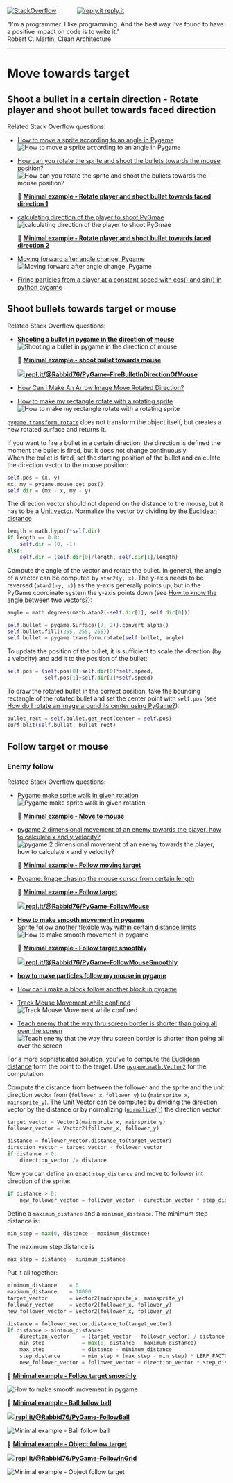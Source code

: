 [![StackOverflow](https://stackexchange.com/users/flair/7322082.png)](https://stackoverflow.com/users/5577765/rabbid76?tab=profile) &nbsp;&nbsp;&nbsp;&nbsp;&nbsp;&nbsp;&nbsp;&nbsp;&nbsp;&nbsp; [![reply.it](../../resource/logo/Repl_it_logo_80.png) reply.it](https://repl.it/repls/folder/PyGame%20Examples)

"I'm a programmer. I like programming. And the best way I've found to have a positive impact on code is to write it."  
Robert C. Martin, Clean Architecture

---

# Move towards target

## Shoot a bullet in a certain direction - Rotate player and shoot bullet towards faced direction

Related Stack Overflow questions:

- [How to move a sprite according to an angle in Pygame](https://stackoverflow.com/questions/46697502/how-to-move-a-sprite-according-to-an-angle-in-pygame/68698440#68698440)  
  ![How to move a sprite according to an angle in Pygame](https://i.stack.imgur.com/HBVPx.gif)

- [How can you rotate the sprite and shoot the bullets towards the mouse position?](https://stackoverflow.com/questions/59126785/how-can-you-rotate-the-sprite-and-shoot-the-bullets-towards-the-mouse-position/59126918#59126918)  
  ![How can you rotate the sprite and shoot the bullets towards the mouse position?](https://i.stack.imgur.com/zGoZr.gif)

  :scroll: **[Minimal example - Rotate player and shoot bullet towards faced direction 1](../../examples/minimal_examples/pygame_minimal_rotate_to_target_fire_bullet_1.py)**

- [calculating direction of the player to shoot PyGmae](https://stackoverflow.com/questions/60464828/calculating-direction-of-the-player-to-shoot-pygame/60465212#60465212)  
  ![calculating direction of the player to shoot PyGmae](https://i.stack.imgur.com/3F8Mt.gif)

  :scroll: **[Minimal example - Rotate player and shoot bullet towards faced direction 2](../../examples/minimal_examples/pygame_minimal_rotate_to_target_fire_bullet_2.py)**

- [Moving forward after angle change. Pygame](https://stackoverflow.com/questions/61106297/moving-forward-after-angle-change-pygame/61106823#61106823)  
  ![Moving forward after angle change. Pygame](https://i.stack.imgur.com/A7RFW.gif)

- [Firing particles from a player at a constant speed with cos() and sin() in python pygame](https://stackoverflow.com/questions/64993388/firing-particles-from-a-player-at-a-constant-speed-with-cos-and-sin-in-pytho/64994334#64994334)

## Shoot bullets towards target or mouse

Related Stack Overflow questions:

- **[Shooting a bullet in pygame in the direction of mouse](https://stackoverflow.com/questions/59977052/shooting-a-bullet-in-pygame-in-the-direction-of-mouse/59980344#59980344)**  
  ![Shooting a bullet in pygame in the direction of mouse](https://i.stack.imgur.com/oyzor.gif)

  :scroll: **[Minimal example - shoot bullet towards mouse](../../examples/minimal_examples/pygame_minimal_move_to_target_fire_bullet_1.py)**

  **[![](https://i.stack.imgur.com/5jD0C.png) repl.it/@Rabbid76/PyGame-FireBulletInDirectionOfMouse](https://replit.com/@Rabbid76/PyGame-FireBulletInDirectionOfMouse#main.py)**

- [How Can I Make An Arrow Image Move Rotated Direction?](https://stackoverflow.com/questions/65589860/how-can-i-make-an-arrow-image-move-rotated-direction/65592518#65592518)

- [How to make my rectangle rotate with a rotating sprite](https://stackoverflow.com/questions/65622705/how-to-make-my-rectangle-rotate-with-a-rotating-sprite/65640631#65640631)  
  ![How to make my rectangle rotate with a rotating sprite](https://i.stack.imgur.com/ocqjL.gif)

[`pygame.transform.rotate`](https://www.pygame.org/docs/ref/transform.html#pygame.transform.rotate) does not transform the object itself, but creates a new rotated surface and returns it.

If you want to fire a bullet in a certain direction, the direction is defined the moment the bullet is fired, but it does not change continuously.  
When the bullet is fired, set the starting position of the bullet and calculate the direction vector to the mouse position:

```py
self.pos = (x, y)
mx, my = pygame.mouse.get_pos()
self.dir = (mx - x, my - y)
```

The direction vector should not depend on the distance to the mouse, but it has to be a [Unit vector](https://en.wikipedia.org/wiki/Unit_vector).
Normalize the vector by dividing by the [Euclidean distance](https://en.wikipedia.org/wiki/Euclidean_distance)

```py
length = math.hypot(*self.dir)
if length == 0.0:
    self.dir = (0, -1)
else:
    self.dir = (self.dir[0]/length, self.dir[1]/length)
```

Compute the angle of the vector and rotate the bullet. In general, the angle of a vector can be computed by `atan2(y, x)`. The y-axis needs to be reversed (`atan2(-y, x)`) as the y-axis generally points up, but in the PyGame coordinate system the y-axis points down (see [How to know the angle between two vectors?](https://stackoverflow.com/questions/42258637/how-to-know-the-angle-between-two-vectors/64563327#64563327)):

```py
angle = math.degrees(math.atan2(-self.dir[1], self.dir[0]))

self.bullet = pygame.Surface((7, 2)).convert_alpha()
self.bullet.fill((255, 255, 255))
self.bullet = pygame.transform.rotate(self.bullet, angle)
```

To update the position of the bullet, it is sufficient to scale the direction (by a velocity) and add it to the position of the bullet:

```py
self.pos = (self.pos[0]+self.dir[0]*self.speed,
            self.pos[1]+self.dir[1]*self.speed)
```

To draw the rotated bullet in the correct position, take the bounding rectangle of the rotated bullet and set the center point with `self.pos` (see [How do I rotate an image around its center using PyGame?](https://stackoverflow.com/questions/4183208/how-do-i-rotate-an-image-around-its-center-using-pygame/54714144#54714144)):

```py
bullet_rect = self.bullet.get_rect(center = self.pos)
surf.blit(self.bullet, bullet_rect)  
```

## Follow target or mouse

### Enemy follow

Related Stack Overflow questions:

- [Pygame make sprite walk in given rotation](https://stackoverflow.com/questions/66402816/pygame-make-sprite-walk-in-given-rotation/66403030#66403030)  
  ![Pygame make sprite walk in given rotation](https://i.stack.imgur.com/SyPzP.gif)

  :scroll: **[Minimal example - Move to mouse](../../examples/minimal_examples/pygame_minimal_move_follow_4.py)**

- [pygame 2 dimensional movement of an enemy towards the player, how to calculate x and y velocity?](https://stackoverflow.com/questions/66404707/pygame-2-dimensional-movement-of-an-enemy-towards-the-player-how-to-calculate-x/66406985#66406985)  
  ![pygame 2 dimensional movement of an enemy towards the player, how to calculate x and y velocity?](https://i.stack.imgur.com/PNKiu.gif)

  :scroll: **[Minimal example - Follow moving target](../../examples/minimal_examples/pygame_minimal_move_follow_5.py)**

- [Pygame: Image chasing the mouse cursor from certain length](https://stackoverflow.com/questions/55168892/pygame-image-chasing-the-mouse-cursor-from-certain-length/55169273#55169273)

  :scroll: **[Minimal example - Follow target](../../examples/minimal_examples/pygame_minimal_move_follow_1.py)**

  **[![](https://i.stack.imgur.com/5jD0C.png) repl.it/@Rabbid76/PyGame-FollowMouse](https://replit.com/@Rabbid76/PyGame-FollowMouse#main.py)**

- **[How to make smooth movement in pygame](https://stackoverflow.com/questions/64087982/how-to-make-smooth-movement-in-pygame/64088747#64088747)**  
  [Sprite follow another flexible way within certain distance limits](https://stackoverflow.com/questions/60064644/sprite-follow-another-flexible-way-within-certain-distance-limits/60082313#60082313)  
  ![How to make smooth movement in pygame](https://i.stack.imgur.com/9HL3b.gif)

  :scroll: **[Minimal example - Follow target smoothly](../../examples/minimal_examples/pygame_minimal_move_follow_smoothly.py)**

  **[![](https://i.stack.imgur.com/5jD0C.png) repl.it/@Rabbid76/PyGame-FollowMouseSmoothly](https://replit.com/@Rabbid76/PyGame-FollowMouseSmoothly#main.py)**

- **[how to make particles follow my mouse in pygame](https://stackoverflow.com/questions/63412401/how-to-make-particles-follow-my-mouse-in-pygame/63412536#63412536)**
- [How can i make a block follow another block in pygame](https://stackoverflow.com/questions/59799575/how-can-i-make-a-block-follow-another-block-in-pygame/59799746#59799746)

- [Track Mouse Movement while confined](https://stackoverflow.com/questions/64491342/track-mouse-movement-while-confined/65378782#65378782)  
  ![Track Mouse Movement while confined](https://i.stack.imgur.com/uaesh.gif)

- [Teach enemy that the way thru screen border is shorter than going all over the screen](https://stackoverflow.com/questions/69674788/teach-enemy-that-the-way-thru-screen-border-is-shorter-than-going-all-over-the-s)  
  ![Teach enemy that the way thru screen border is shorter than going all over the screen](https://i.stack.imgur.com/czBUc.gif)

For a more sophisticated solution, you've to compute the [Euclidean distance](https://en.wikipedia.org/wiki/Euclidean_distance) form the point to the target.   Use [`pygame.math.Vector2`](https://www.pygame.org/docs/ref/math.html#pygame.math.Vector2) for the computation.

Compute the distance from between the follower and the sprite and the unit direction vector from (`follower_x`, `follower_y`) to (`mainsprite_x`, `mainsprite_y`). The [Unit Vector](https://en.wikipedia.org/wiki/Unit_vector) can be computed by dividing the direction vector by the distance or by normalizing ([`normalize()`](https://www.pygame.org/docs/ref/math.html#pygame.math.Vector2.normalize)) the direction vector:

```py
target_vector = Vector2(mainsprite_x, mainsprite_y)
follower_vector = Vector2(follower_x, follower_y)

distance = follower_vector.distance_to(target_vector)
direction_vector = target_vector - follower_vector
if distance > 0:
    direction_vector /= distance
```

Now you can define an exact `step_distance` and move to follower int direction of the sprite:

```py
if distance > 0:
    new_follower_vector = follower_vector + direction_vector * step_distance.
```

Define a `maximum_distance` and a `minimum_distance`. The minimum step distance is:

```py
min_step = max(0, distance - maximum_distance)
```

The maximum  step distance is

```py
max_step = distance - minimum_distance
```

Put it all together:

```py
minimum_distance    = 0
maximum_distance    = 10000
target_vector       = Vector2(mainsprite_x, mainsprite_y)
follower_vector     = Vector2(follower_x, follower_y)
new_follower_vector = Vector2(follower_x, follower_y)

distance = follower_vector.distance_to(target_vector)
if distance > minimum_distance:
    direction_vector    = (target_vector - follower_vector) / distance
    min_step            = max(0, distance - maximum_distance)
    max_step            = distance - minimum_distance
    step_distance       = min_step + (max_step - min_step) * LERP_FACTOR
    new_follower_vector = follower_vector + direction_vector * step_distance
```

:scroll: **[Minimal example - Follow target smoothly](../../examples/minimal_examples/pygame_minimal_move_follow_smoothly.py)**

![How to make smooth movement in pygame](https://i.stack.imgur.com/9HL3b.gif)

:scroll: **[Minimal example - Ball follow ball](../../examples/minimal_examples/pygame_minimal_move_follow_2.py)**

**[![](https://i.stack.imgur.com/5jD0C.png) repl.it/@Rabbid76/PyGame-FollowBall](https://replit.com/@Rabbid76/PyGame-FollowBall#main.py)**

![Minimal example - Ball follow ball](../../screenshot/pygame_minimal_move_follow_2.gif)

:scroll: **[Minimal example - Object follow target](../../examples/minimal_examples/pygame_minimal_move_follow_3.py)**

**[![](https://i.stack.imgur.com/5jD0C.png) repl.it/@Rabbid76/PyGame-FollowInGrid](https://replit.com/@Rabbid76/PyGame-FollowInGrid#main.py)**

![Minimal example - Object follow target](../../screenshot/pygame_minimal_move_follow_3.gif)
